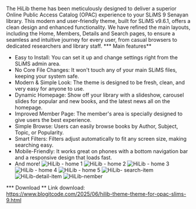 The HiLib theme has been meticulously designed to deliver a superior Online Public Access Catalog (OPAC) experience to your SLiMS 9 Senayan library. This modern and user-friendly theme, built for SLiMS v9.6.1, offers a clean design and enhanced functionality. We have refined the main layouts, including the Home, Members, Details and Search pages, to ensure a seamless and intuitive journey for every user, from casual browsers to dedicated researchers and library staff.
*** Main features**
- Easy to Install: You can set it up and change settings right from the SLiMS admin area.
- No Core File Changes: It won't touch any of your main SLiMS files, keeping your system safe.
- Modern & Simple Look: The theme is designed to be fresh, clean, and very easy for anyone to use.
- Dynamic Homepage: Show off your library with a slideshow, carousel slides for popular and new books, and the latest news all on the homepage.
- Improved Member Page: The member's area is specially designed to give users the best experience.
- Simple Browse: Users can easily browse books by Author, Subject, Topic, or Popularity.
- Smart Filters: Filters adjust automatically to fit any screen size, making searching easy.
- Mobile-Friendly: It works great on phones with a bottom navigation bar and a responsive design that loads fast.
- And more!
![HiLib - home 1](https://github.com/user-attachments/assets/84bb015d-7302-4792-af3f-936a6c166f3e)
![HiLib - home 2](https://github.com/user-attachments/assets/fe2c3ce8-6ab7-4ba7-b281-6ee82cb1139c)
![HiLib - home 3](https://github.com/user-attachments/assets/30a07779-1f25-4ef4-852a-71f3c7f0ee5d)
![HiLib - home 4](https://github.com/user-attachments/assets/77ab7a48-e013-4eb4-88cb-9c791e99e836)
![HiLib - home 5](https://github.com/user-attachments/assets/9bdb47f3-8d0c-4129-a739-de5d58ee2e09)
![HiLib- search-item](https://github.com/user-attachments/assets/761f1cdb-93f5-4ac4-9045-36b6f6226e73)
![HiLib-detail-item](https://github.com/user-attachments/assets/eaf0c923-0508-45ce-8370-7a021f8be874)
![HiLib-nember](https://github.com/user-attachments/assets/e48c173a-8cfa-4b44-9bd8-2ed0de37c952)

*** Download **
 Link download: https://www.blogitcode.com/2025/06/hilib-theme-theme-for-opac-slims-9.html
